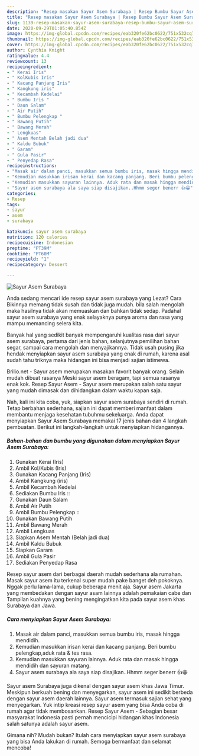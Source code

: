 ```yaml
---
description: "Resep masakan Sayur Asem Surabaya | Resep Bumbu Sayur Asem Surabaya Yang Enak Dan Mudah"
title: "Resep masakan Sayur Asem Surabaya | Resep Bumbu Sayur Asem Surabaya Yang Enak Dan Mudah"
slug: 1139-resep-masakan-sayur-asem-surabaya-resep-bumbu-sayur-asem-surabaya-yang-enak-dan-mudah
date: 2020-09-29T01:05:40.854Z
image: https://img-global.cpcdn.com/recipes/eab320fe62bc0622/751x532cq70/sayur-asem-surabaya-foto-resep-utama.jpg
thumbnail: https://img-global.cpcdn.com/recipes/eab320fe62bc0622/751x532cq70/sayur-asem-surabaya-foto-resep-utama.jpg
cover: https://img-global.cpcdn.com/recipes/eab320fe62bc0622/751x532cq70/sayur-asem-surabaya-foto-resep-utama.jpg
author: Cynthia Knight
ratingvalue: 4.4
reviewcount: 13
recipeingredient:
- " Kerai Iris"
- " KolKubis Iris"
- " Kacang Panjang Iris"
- " Kangkung iris"
- " Kecambah Kedelai"
- " Bumbu Iris "
- " Daun Salam"
- " Air Putih"
- " Bumbu Pelengkap "
- " Bawang Putih"
- " Bawang Merah"
- " Lengkuas"
- " Asem Mentah Belah jadi dua"
- " Kaldu Bubuk"
- " Garam"
- " Gula Pasir"
- " Penyedap Rasa"
recipeinstructions:
- "Masak air dalam panci, masukkan semua bumbu iris, masak hingga mendidih."
- "Kemudian masukkan irisan kerai dan kacang panjang. Beri bumbu pelengkap,aduk rata &amp; tes rasa."
- "Kemudian masukkan sayuran lainnya. Aduk rata dan masak hingga mendidih dan sayuran matang."
- "Sayur asem surabaya ala saya siap disajikan..Hhmm seger benerr 👍😀"
categories:
- Resep
tags:
- sayur
- asem
- surabaya

katakunci: sayur asem surabaya 
nutrition: 120 calories
recipecuisine: Indonesian
preptime: "PT39M"
cooktime: "PT60M"
recipeyield: "1"
recipecategory: Dessert

---
```



![Sayur Asem Surabaya](https://img-global.cpcdn.com/recipes/eab320fe62bc0622/751x532cq70/sayur-asem-surabaya-foto-resep-utama.jpg)

Anda sedang mencari ide resep sayur asem surabaya yang Lezat? Cara Bikinnya memang tidak susah dan tidak juga mudah. bila salah mengolah maka hasilnya tidak akan memuaskan dan bahkan tidak sedap. Padahal sayur asem surabaya yang enak selayaknya punya aroma dan rasa yang mampu memancing selera kita.

Banyak hal yang sedikit banyak mempengaruhi kualitas rasa dari sayur asem surabaya, pertama dari jenis bahan, selanjutnya pemilihan bahan segar, sampai cara mengolah dan menyajikannya. Tidak usah pusing jika hendak menyiapkan sayur asem surabaya yang enak di rumah, karena asal sudah tahu triknya maka hidangan ini bisa menjadi sajian istimewa.

Brilio.net - Sayur asem merupakan masakan favorit banyak orang. Selain mudah dibuat rasanya Meski sayur asem beragam, tapi semua rasanya enak kok. Resep Sayur Asem - Sayur asem merupakan salah satu sayur yang mudah dimasak dan dihidangkan dalam waktu kapan saja.


Nah, kali ini kita coba, yuk, siapkan sayur asem surabaya sendiri di rumah. Tetap berbahan sederhana, sajian ini dapat memberi manfaat dalam membantu menjaga kesehatan tubuhmu sekeluarga. Anda dapat menyiapkan Sayur Asem Surabaya memakai 17 jenis bahan dan 4 langkah pembuatan. Berikut ini langkah-langkah untuk menyiapkan hidangannya.

<!--inarticleads1-->

##### Bahan-bahan dan bumbu yang digunakan dalam menyiapkan Sayur Asem Surabaya:

1. Gunakan  Kerai (Iris)
1. Ambil  Kol/Kubis (Iris)
1. Gunakan  Kacang Panjang (Iris)
1. Ambil  Kangkung (iris)
1. Ambil  Kecambah Kedelai
1. Sediakan  Bumbu Iris ::
1. Gunakan  Daun Salam
1. Ambil  Air Putih
1. Ambil  Bumbu Pelengkap ::
1. Gunakan  Bawang Putih
1. Ambil  Bawang Merah
1. Ambil  Lengkuas
1. Siapkan  Asem Mentah (Belah jadi dua)
1. Ambil  Kaldu Bubuk
1. Siapkan  Garam
1. Ambil  Gula Pasir
1. Sediakan  Penyedap Rasa


Resep sayur asem dari berbagai daerah mudah sederhana ala rumahan. Masak sayur asem itu terkenal super mudah pake banget deh pokoknya. Nggak perlu lama-lama, cukup beberapa menit aja. Sayur asem Jakarta yang membedakan dengan sayur asam lainnya adalah pemakaian cabe dan Tampilan kuahnya yang bening mengingatkan kita pada sayur asem khas Surabaya dan Jawa. 

<!--inarticleads2-->

##### Cara menyiapkan Sayur Asem Surabaya:

1. Masak air dalam panci, masukkan semua bumbu iris, masak hingga mendidih.
1. Kemudian masukkan irisan kerai dan kacang panjang. Beri bumbu pelengkap,aduk rata &amp; tes rasa.
1. Kemudian masukkan sayuran lainnya. Aduk rata dan masak hingga mendidih dan sayuran matang.
1. Sayur asem surabaya ala saya siap disajikan..Hhmm seger benerr 👍😀


Sayur asem Surabaya juga dikenal dengan sayur asem khas Jawa Timur. Meskipun berkuah bening dan menyegarkan, sayur asem ini sedikit berbeda dengan sayur asem daerah lainnya. Sayur asem termasuk sajian sehat yang menyegarkan. Yuk intip kreasi resep sayur asem yang bisa Anda coba di rumah agar tidak membosankan. Resep Sayur Asem - Sebagian besar masyarakat Indonesia pasti pernah mencicipi hidangan khas Indonesia salah satunya adalah sayur asem. 

Gimana nih? Mudah bukan? Itulah cara menyiapkan sayur asem surabaya yang bisa Anda lakukan di rumah. Semoga bermanfaat dan selamat mencoba!
